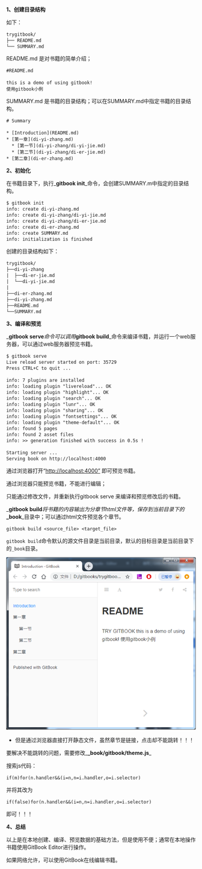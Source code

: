 **1、创建目录结构**

如下：

```
trygitbook/
├── README.md
└── SUMMARY.md
```

README.md 是对书籍的简单介绍；

```
#README.md

this is a demo of using gitbook!
使用gitbook小例
```

SUMMARY.md 是书籍的目录结构；可以在SUMMARY.md中指定书籍的目录结构。

```
# Summary

* [Introduction](README.md)
* [第一章](di-yi-zhang.md)
  * [第一节](di-yi-zhang/di-yi-jie.md)
  * [第二节](di-yi-zhang/di-er-jie.md)
* [第二章](di-er-zhang.md)
```

**2、初始化**

在书籍目录下，执行_**gitbook init**_命令，会创建SUMMARY.m中指定的目录结构。

```
$ gitbook init
info: create di-yi-zhang.md
info: create di-yi-zhang/di-yi-jie.md
info: create di-yi-zhang/di-er-jie.md
info: create di-er-zhang.md
info: create SUMMARY.md
info: initialization is finished
```

创建的目录结构如下：

```
trygitbook/
├──di-yi-zhang
|  ├──di-er-jie.md
|  └──di-yi-jie.md
| 
├──di-er-zhang.md
├──di-yi-zhang.md
├──README.md
└──SUMMARY.md
```

**3、编译和预览**

_**gitbook serve**_命令可以调用_**gitbook build**_命令来编译书籍，并运行一个web服务器，可以通过web服务器预览书籍。

```
$ gitbook serve
Live reload server started on port: 35729
Press CTRL+C to quit ...

info: 7 plugins are installed
info: loading plugin "livereload"... OK
info: loading plugin "highlight"... OK
info: loading plugin "search"... OK
info: loading plugin "lunr"... OK
info: loading plugin "sharing"... OK
info: loading plugin "fontsettings"... OK
info: loading plugin "theme-default"... OK
info: found 5 pages
info: found 2 asset files
info: >> generation finished with success in 0.5s !

Starting server ...
Serving book on http://localhost:4000
```

通过浏览器打开“[http://localhost:4000”](http://localhost:4000”) 即可预览书籍。

通过浏览器只能预览书籍，不能进行编辑；

只能通过修改文件，并重新执行gitbook serve 来编译和预览修改后的书籍。

_**gitbook build**_将书籍的内容输出为分章节html文件等，保存到当前目录下的_**\_book**_目录中；可以通过html文件预览各个章节。

```shell
gitbook build <source_file> <target_file>
```

`gitbook build`命令默认的源文件目录是当前目录，默认的目标目录是当前目录下的`_book`目录。

![](/assets/gitbookbuildpreview.png)

* 但是通过浏览器直接打开静态文件，虽然章节是链接，点击却不能跳转！！！

要解决不能跳转的问题，需要修改_**\_book/gitbook/theme.js**_

搜索js代码：

```
if(m)for(n.handler&&(i=n,n=i.handler,o=i.selector)
```

并将其改为

```
if(false)for(n.handler&&(i=n,n=i.handler,o=i.selector)
```

即可！！！

**4、总结**

以上是在本地创建、编译、预览数据的基础方法，但是使用不便；通常在本地操作书籍使用GitBook Editor进行操作。

如果网络允许，可以使用GitBook在线编辑书籍。

